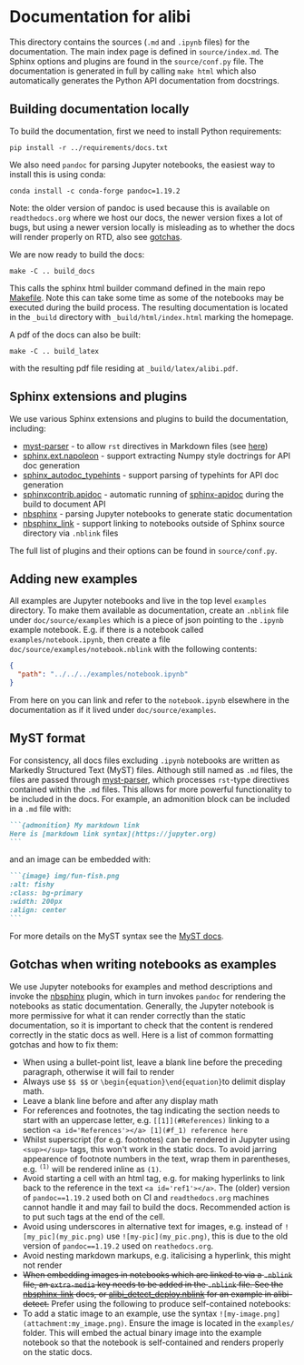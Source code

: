 # Documentation for alibi

This directory contains the sources (`.md` and `.ipynb` files) for the
documentation. The main index page is defined in `source/index.md`.
The Sphinx options and plugins are found in the `source/conf.py` file.
The documentation is generated in full by calling `make html` which
also automatically generates the Python API documentation from
docstrings.

## Building documentation locally
To build the documentation, first we need to install Python requirements:

`pip install -r ../requirements/docs.txt`

We also need `pandoc` for parsing Jupyter notebooks, the easiest way
to install this is using conda:

`conda install -c conda-forge pandoc=1.19.2`

Note: the older version of pandoc is used because this is available on `readthedocs.org` where we host our docs, the newer version fixes a lot of bugs, but using a newer version locally is misleading as to whether the docs will render properly on RTD, also see [gotchas](#gotchas-when-writing-notebooks-as-examples).

We are now ready to build the docs:

`make -C .. build_docs`

This calls the sphinx html builder command defined in the main repo [Makefile](../Makefile). Note this can take some time as some of the notebooks may be executed
during the build process. The resulting documentation is located in the
`_build` directory with `_build/html/index.html` marking the homepage. 

A pdf of the docs can also be built:

`make -C .. build_latex`

with the resulting pdf file residing at `_build/latex/alibi.pdf`.

## Sphinx extensions and plugins
We use various Sphinx extensions and plugins to build the documentation, including:
 * [myst-parser](https://myst-parser.readthedocs.io/en/latest/) - to allow `rst` directives in Markdown files (see [here](#myst-format))
 * [sphinx.ext.napoleon](https://www.sphinx-doc.org/en/master/usage/extensions/napoleon.html) - support extracting Numpy style doctrings for API doc generation
 * [sphinx_autodoc_typehints](https://github.com/agronholm/sphinx-autodoc-typehints) - support parsing of typehints for API doc generation
 * [sphinxcontrib.apidoc](https://github.com/sphinx-contrib/apidoc) - automatic running of [sphinx-apidoc](https://www.sphinx-doc.org/en/master/man/sphinx-apidoc.html) during the build to document API
 * [nbsphinx](https://nbsphinx.readthedocs.io) - parsing Jupyter notebooks to generate static documentation
 * [nbsphinx_link](https://nbsphinx-link.readthedocs.io) - support linking to notebooks outside of Sphinx source directory via `.nblink` files

The full list of plugins and their options can be found in `source/conf.py`.

## Adding new examples
All examples are Jupyter notebooks and live in the top level `examples` directory. To make them available as documentation, create an `.nblink` file under `doc/source/examples` which is a piece of json pointing to the `.ipynb` example notebook. E.g. if there is a notebook called `examples/notebook.ipynb`, then create a file `doc/source/examples/notebook.nblink` with the following contents:
```json
{
  "path": "../../../examples/notebook.ipynb"
}
```
From here on you can link and refer to the `notebook.ipynb` elsewhere in the documentation as if it lived under `doc/source/examples`.

## MyST format

For consistency, all docs files excluding `.ipynb` notebooks are written as Markedly Structured Text (MyST) files. 
Although still named as `.md` files, the files are passed through [myst-parser](https://myst-parser.readthedocs.io/en/latest/), 
which processes `rst`-type directives contained within the `.md` files. This allows for more powerful functionality 
to be included in the docs. For example, an admonition block can be included in a `.md` file with:

````md
```{admonition} My markdown link
Here is [markdown link syntax](https://jupyter.org)
```
````

and an image can be embedded with:

````md
```{image} img/fun-fish.png
:alt: fishy
:class: bg-primary
:width: 200px
:align: center
```
````

For more details on the MyST syntax see the [MyST docs](https://myst-parser.readthedocs.io/en/latest/syntax/syntax.html). 

## Gotchas when writing notebooks as examples
We use Jupyter notebooks for examples and method descriptions and invoke the [nbsphinx](https://nbsphinx.readthedocs.io) plugin, which in turn invokes `pandoc` for rendering the notebooks as static documentation. Generally, the Jupyter notebook is more permissive for what it can render correctly than the static documentation, so it is important to check that the content is rendered correctly in the static docs as well. Here is a list of common formatting gotchas and how to fix them:
* When using a bullet-point list, leave a blank line before the preceding paragraph, otherwise it will fail to render
* Always use `$$ $$` or `\begin{equation}\end{equation}`to delimit display math.
* Leave a blank line before and after any display math
* For references and footnotes, the tag indicating the section needs to start with an uppercase letter, e.g. `[[1]](#References)` linking to a section `<a id='References'></a>
[1](#f_1) reference here`
* Whilst superscript (for e.g. footnotes) can be rendered in Jupyter using `<sup></sup>` tags, this won't work in the static docs. To avoid jarring appearence of footnote numbers in the text, wrap them in parentheses, e.g. <sup>`(1)`</sup> will be rendered inline as `(1)`.
* Avoid starting a cell with an html tag, e.g. for making hyperlinks to link back to the reference in the text `<a id='ref1'></a>`. The (older) version of `pandoc==1.19.2` used both on CI and `readthedocs.org` machines cannot handle it and may fail to build the docs. Recommended action is to put such tags at the end of the cell.
* Avoid using underscores in alternative text for images, e.g. instead of `![my_pic](my_pic.png)` use `![my-pic](my_pic.png)`, this is due to the old version of `pandoc==1.19.2` used on `reathedocs.org`.
* Avoid nesting markdown markups, e.g. italicising a hyperlink, this might not render
* ~~When embedding images in notebooks which are linked to via a `.nblink` file, an `extra-media` key needs to be added in the `.nblink` file. See the [nbsphinx-link](https://github.com/vidartf/nbsphinx-link) docs, or [alibi_detect_deploy.nblink](https://github.com/SeldonIO/alibi-detect/blob/master/doc/source/examples/alibi_detect_deploy.nblink) for an example in alibi-detect.~~ Prefer using the following to produce self-contained notebooks:
* To add a static image to an example, use the syntax `![my-image.png](attachment:my_image.png)`. Ensure the image is located in the `examples/` folder. This will embed the actual binary image into the example notebook so that the notebook is self-contained and renders properly on the static docs.
